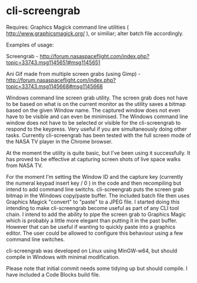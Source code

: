 cli-screengrab
==============

Requires: Graphics Magick command line utilities ( http://www.graphicsmagick.org/ ), or similiar; alter batch file accordingly. 

Examples of usage: 

Screengrab - http://forum.nasaspaceflight.com/index.php?topic=33743.msg1145651#msg1145651

Ani Gif made from multiple screen grabs (using Gimp) - http://forum.nasaspaceflight.com/index.php?topic=33743.msg1145668#msg1145668

Windows command line screen grab utility. The screen grab does not have to be based on what is on the current monitor as the utility saves a bitmap based on the given Window name. The captured window does not even have to be visible and can even be minimised. The Windows command line window does not have to be selected or visible for the cli-screengrab to respond to the keypress. Very useful if you are simultaneously doing other tasks. Currently cli-screengrab has been tested with the full screen mode of the NASA TV player in the Chrome browser. 

At the moment the utility is quite basic, but I've been using it successfully. It has proved to be effective at capturing screen shots of live space walks from NASA TV. 

For the moment I'm setting the Window ID and the capture key (currently the numeral keypad insert key / 0 ) in the code and then recompiling but intend to add command line switchs. cli-screengrab puts the screen grab bitmap in the Windows copy/paste buffer. The included batch file then uses Graphics Magick "convert" to "paste" to a JPEG file. I started doing this intending to make cli-screengrab become useful as part of any CLI tool chain. I intend to add the ability to pipe the screen grab to Graphics Magic which is probably a little more elegant than putting it in the past buffer. However that can be useful if wanting to quickly paste into a graphics editor. The user could be allowed to configure this behaviour using a few command line switches. 

cli-screengrab was developed on Linux using MinGW-w64, but should compile in Windows with minimal modification.

Please note that initial commit needs some tidying up but should compile. I have included a Code Blocks build file. 
